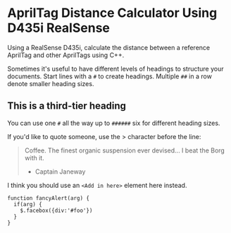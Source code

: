 # AprilTag Distance Calculator Using D435i RealSense
Using a RealSense D435i, calculate the distance between a reference AprilTag and other AprilTags using C++.


Sometimes it's useful to have different levels of headings to structure your documents. Start lines with a `#` to create headings. Multiple `##` in a row denote smaller heading sizes.

## This is a third-tier heading

You can use one `#` all the way up to `######` six for different heading sizes.

If you'd like to quote someone, use the > character before the line:

> Coffee. The finest organic suspension ever devised... I beat the Borg with it.
> - Captain Janeway

I think you should use an
`<Add in here>` element here instead.

    function fancyAlert(arg) {
      if(arg) {
        $.facebox({div:'#foo'})
      }
    }
